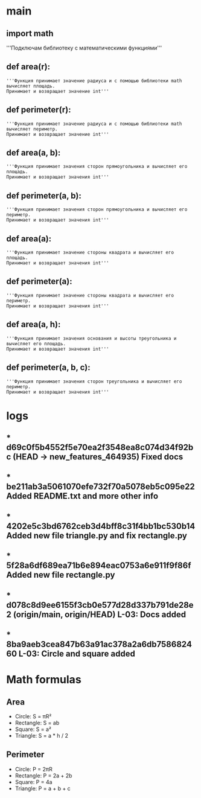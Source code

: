 # main
## import math
'''Подключам библиотеку с математическими функциями'''

## def area(r):
    '''Функция принимает значение радиуса и с помощью библиотеки math вычисляет площадь.
    Принимает и возвращает значение int'''

## def perimeter(r):
    '''Функция принимает значение радиуса и с помощью библиотеки math вычисляет периметр.
    Принимает и возвращает значение int'''

## def area(a, b):
    '''Функция принимает значения сторон прямоугольника и вычисляет его площадь.
    Принимает и возвращает значения int'''

## def perimeter(a, b):
    '''Функция принимает значения сторон прямоугольника и вычисляет его периметр.
    Принимает и возвращает значения int'''

## def area(a):
    '''Функция принимает значение стороны квадрата и вычисляет его площадь.
    Принимает и возвращает значения int'''


## def perimeter(a):
    '''Функция принимает значение стороны квадрата и вычисляет его периметр.
    Принимает и возвращает значения int'''

## def area(a, h):
    '''Функция принимает значения основания и высоты треугольника и вычисляет его площадь.
    Принимает и возвращает значения int'''

## def perimeter(a, b, c):
    '''Функция принимает значения сторон треугольника и вычисляет его периметр.
    Принимает и возвращает значения int'''

# logs
## * d69c0f5b4552f5e70ea2f3548ea8c074d34f92bc (HEAD -> new_features_464935) Fixed docs
## * be211ab3a5061070efe732f70a5078eb5c095e22 Added README.txt and more other info
## * 4202e5c3bd6762ceb3d4bff8c31f4bb1bc530b14 Added new file triangle.py and fix rectangle.py
## * 5f28a6df689ea71b6e894eac0753a6e911f9f86f Added new file rectangle.py
## * d078c8d9ee6155f3cb0e577d28d337b791de28e2 (origin/main, origin/HEAD) L-03: Docs added
## * 8ba9aeb3cea847b63a91ac378a2a6db758682460 L-03: Circle and square added


# Math formulas
## Area
- Circle: S = πR²
- Rectangle: S = ab
- Square: S = a²
- Triangle: S = a * h / 2

## Perimeter
- Circle: P = 2πR
- Rectangle: P = 2a + 2b
- Square: P = 4a
- Triangle: P = a + b + c

